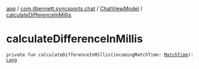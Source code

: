 [app](../../index.md) / [com.jlbennett.syncsports.chat](../index.md) / [ChatViewModel](index.md) / [calculateDifferenceInMillis](./calculate-difference-in-millis.md)

# calculateDifferenceInMillis

`private fun calculateDifferenceInMillis(incomingMatchTime: `[`MatchTime`](../../com.jlbennett.syncsports.util/-match-time/index.md)`): `[`Long`](https://kotlinlang.org/api/latest/jvm/stdlib/kotlin/-long/index.html)